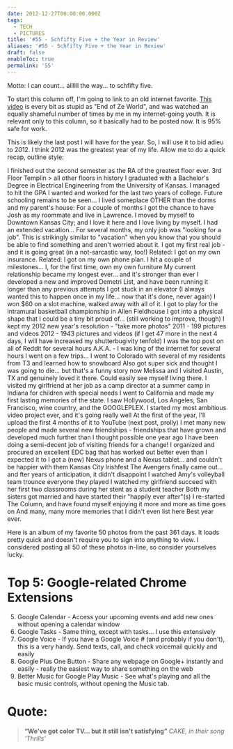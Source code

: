 ```yaml
---
date: 2012-12-27T00:00:00.000Z
tags:
  - TECH
  - PICTURES
title: '#55 - Schfifty Five + the Year in Review'
aliases: '#55 - Schfifty Five + the Year in Review'
draft: false
enableToc: true
permalink: '55'
---
```


Motto: I can count... allllll the way... to schfifty five.

To start this column off, I'm going to link to an old internet favorite. [This video](http://www.youtube.com/watch?v=-XccUMOQ978) is every bit as stupid as "End of Ze World", and was watched an equally shameful number of times by me in my internet-going youth. It is relevant only to this column, so it basically had to be posted now. It is 95% safe for work.

This is likely the last post I will have for the year. So, I will use it to bid adieu to 2012. I think 2012 was the greatest year of my life. Allow me to do a quick recap, outline style:

I finished out the second semester as the RA of the greatest floor ever.
3rd Floor Templin > all other floors in history
I graduated with a Bachelor's Degree in Electrical Engineering from the University of Kansas. 
I managed to hit the GPA I wanted and worked for the last two years of college.
Future schooling remains to be seen...
I lived someplace OTHER than the dorms and my parent's house:
For a couple of months I got the chance to have Josh as my roommate and live in Lawrence.
I moved by myself to Downtown Kansas City; and I love it here and I love living by myself.
I had an extended vacation...
For several months, my only job was "looking for a job". This is strikingly similar to "vacation" when you know that you should be able to find something and aren't worried about it.
I got my first real job - and it is going great (in a not-sarcastic way, too!)
Related: I got on my own insurance.
Related: I got on my own phone plan.
I hit a couple of milestones...
I, for the first time, own my own furniture
My current relationship became my longest ever... and it's stronger than ever
I developed a new and improved Demetri List, and have been running it longer than any previous attempts
I got stuck in an elevator (I always wanted this to happen once in my life... now that it's done, never again)
I won $60 on a slot machine, walked away with all of it.
I got to play for the intramural basketball championship in Allen Fieldhouse
I got into a physical shape that I could be a tiny bit proud of... (still working to improve, though)
I kept my 2012 new year's resolution - "take more photos"
2011 - 199 pictures and videos
2012 - 1943 pictures and videos (if I get 47 more in the next 4 days, I will have increased my shutterbugivity tenfold)
I was the top post on all of Reddit for several hours
A.K.A. - I was king of the internet for several hours
I went on a few trips...
I went to Colorado with several of my residents from T3 and learned how to snowboard
Also got super sick and thought I was going to die... but that's a funny story now
Melissa and I visited Austin, TX and genuinely loved it there. Could easily see myself living there.
I visited my girlfriend at her job as a camp director at a summer camp in Indiana for children with special needs
I went to California and made my first lasting memories of the state. I saw Hollywood, Los Angeles, San Francisco, wine country, and the GOOGLEPLEX.
I started my most ambitious video project ever, and it's going really well
At the first of the year, I'll upload the first 4 months of it to YouTube (next post, prolly)
I met many new people and made several new friendships - friendships that have grown and developed much further than I thought possible one year ago
I have been doing a semi-decent job of visiting friends for a change!
I organized and procured an excellent EDC bag that has worked out better even than I expected it to
I got a (new) Nexus phone and a Nexus tablet... and couldn't be happier with them
Kansas City Irishfest
The Avengers finally came out... and fter years of anticipation, it didn't disappoint
I watched Amy's volleyball team trounce everyone they played
I watched my girlfriend succeed with her first two classrooms during her stent as a student teacher
Both my sisters got married and have started their "happily ever after"(s)
I re-started The Column, and have found myself enjoying it more and more as time goes on
And many, many more memories that I didn't even list here
Best year ever.

Here is an album of my favorite 50 photos from the past 361 days. It loads pretty quick and doesn't require you to sign into anything to view. I considered posting all 50 of these photos in-line, so consider yourselves lucky.

# Top 5: Google-related Chrome Extensions
5. Google Calendar - Access your upcoming events and add new ones without opening a calendar window
4. Google Tasks - Same thing, except with tasks... I use this extensively
3. Google Voice - If you have a Google Voice # (and probably if you don't), this is a very handy. Send texts, call, and check voicemail quickly and easily
2. Google Plus One Button - Share any webpage on Google+ instantly and easily - really the easiest way to share something on the web
1. Better Music for Google Play Music - See what's playing and all the basic music controls, without opening the Music tab.

# Quote:
> **“We've got color TV... but it still isn't satisfying”**
<cite>CAKE, in their song 'Thrills'</cite>
